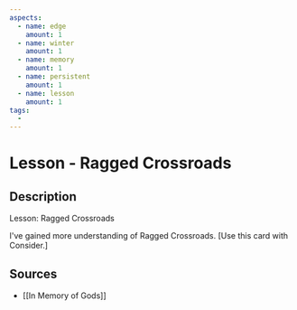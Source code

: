 ```yaml
---
aspects: 
  - name: edge
    amount: 1
  - name: winter
    amount: 1
  - name: memory
    amount: 1
  - name: persistent
    amount: 1
  - name: lesson
    amount: 1
tags:
  - 
---
```


# Lesson - Ragged Crossroads

## Description
Lesson: Ragged Crossroads

I've gained more understanding of Ragged Crossroads. [Use this card with Consider.]
## Sources
- [[In Memory of Gods]]